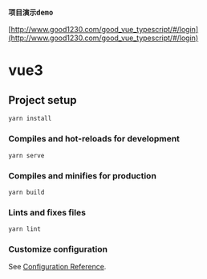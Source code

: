 ### `项目演示demo`

[http://www.good1230.com/good_vue_typescript/#/login](http://www.good1230.com/good_vue_typescript/#/login)

# vue3

## Project setup
```
yarn install
```

### Compiles and hot-reloads for development
```
yarn serve
```

### Compiles and minifies for production
```
yarn build
```

### Lints and fixes files
```
yarn lint
```

### Customize configuration
See [Configuration Reference](https://cli.vuejs.org/config/).
